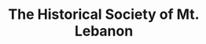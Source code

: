 ---
layout: repo
title: "The Historical Society of Mt. Lebanon"
id: 14573
permalink: repos/14573/
---